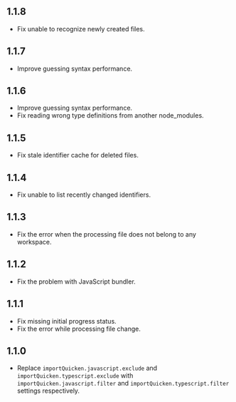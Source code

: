 ## 1.1.8
- Fix unable to recognize newly created files.

## 1.1.7
- Improve guessing syntax performance.

## 1.1.6
- Improve guessing syntax performance.
- Fix reading wrong type definitions from another node_modules.

## 1.1.5
- Fix stale identifier cache for deleted files.

## 1.1.4
- Fix unable to list recently changed identifiers.

## 1.1.3
- Fix the error when the processing file does not belong to any workspace.

## 1.1.2
- Fix the problem with JavaScript bundler.

## 1.1.1
- Fix missing initial progress status.
- Fix the error while processing file change.

## 1.1.0
- Replace `importQuicken.javascript.exclude` and `importQuicken.typescript.exclude` with `importQuicken.javascript.filter` and `importQuicken.typescript.filter` settings respectively.